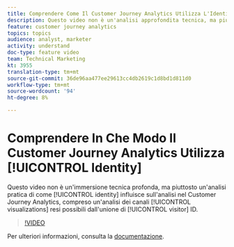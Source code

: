 ```yaml
---
title: Comprendere Come Il Customer Journey Analytics Utilizza L'Identità
description: Questo video non è un'analisi approfondita tecnica, ma piuttosto un'analisi pratica di come l'identità influenzi l'analisi nel Customer Journey Analytics, compresa un'analisi delle visualizzazioni tra canali rese possibili dall'unione degli ID visitatore.
feature: customer journey analytics
topics: topics
audience: analyst, marketer
activity: understand
doc-type: feature video
team: Technical Marketing
kt: 3955
translation-type: tm+mt
source-git-commit: 36de96aa477ee29613cc4db2619c1d8bd1d811d0
workflow-type: tm+mt
source-wordcount: '94'
ht-degree: 8%

---
```



# Comprendere In Che Modo Il Customer Journey Analytics Utilizza [!UICONTROL Identity]

Questo video non è un&#39;immersione tecnica profonda, ma piuttosto un&#39;analisi pratica di come [!UICONTROL identity] influisce sull&#39;analisi nel Customer Journey Analytics, compreso un&#39;analisi dei canali [!UICONTROL visualizations] resi possibili dall&#39;unione di [!UICONTROL visitor] ID.

>[!VIDEO](https://video.tv.adobe.com/v/30750/?quality=12&enable10seconds=on&speedcontrol=on)

Per ulteriori informazioni, consulta la [documentazione](https://docs.adobe.com/content/help/it-IT/analytics-platform/using/cja-landing.html).
